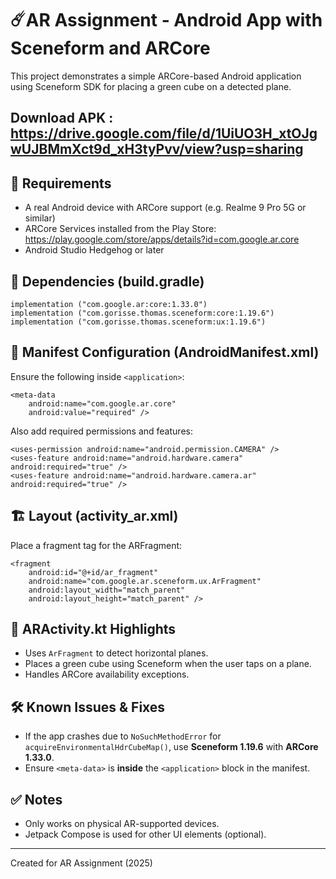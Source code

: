 # ☄️AR Assignment - Android App with Sceneform and ARCore

This project demonstrates a simple ARCore-based Android application using Sceneform SDK for placing a green cube on a detected plane.

## Download APK : https://drive.google.com/file/d/1UiUO3H_xtOJgwUJBMmXct9d_xH3tyPvv/view?usp=sharing

## 📱 Requirements
- A real Android device with ARCore support (e.g. Realme 9 Pro 5G or similar)
- ARCore Services installed from the Play Store: https://play.google.com/store/apps/details?id=com.google.ar.core
- Android Studio Hedgehog or later

## 🧩 Dependencies (build.gradle)
```
implementation ("com.google.ar:core:1.33.0")
implementation ("com.gorisse.thomas.sceneform:core:1.19.6")
implementation ("com.gorisse.thomas.sceneform:ux:1.19.6")
```

## 📄 Manifest Configuration (AndroidManifest.xml)
Ensure the following inside `<application>`:
```
<meta-data
    android:name="com.google.ar.core"
    android:value="required" />
```

Also add required permissions and features:
```
<uses-permission android:name="android.permission.CAMERA" />
<uses-feature android:name="android.hardware.camera" android:required="true" />
<uses-feature android:name="android.hardware.camera.ar" android:required="true" />
```

## 🏗 Layout (activity_ar.xml)
Place a fragment tag for the ARFragment:
```
<fragment
    android:id="@+id/ar_fragment"
    android:name="com.google.ar.sceneform.ux.ArFragment"
    android:layout_width="match_parent"
    android:layout_height="match_parent" />
```

## 🧠 ARActivity.kt Highlights
- Uses `ArFragment` to detect horizontal planes.
- Places a green cube using Sceneform when the user taps on a plane.
- Handles ARCore availability exceptions.

## 🛠 Known Issues & Fixes
- If the app crashes due to `NoSuchMethodError` for `acquireEnvironmentalHdrCubeMap()`, use **Sceneform 1.19.6** with **ARCore 1.33.0**.
- Ensure `<meta-data>` is **inside** the `<application>` block in the manifest.

## ✅ Notes
- Only works on physical AR-supported devices.
- Jetpack Compose is used for other UI elements (optional).

---

Created for AR Assignment (2025)
